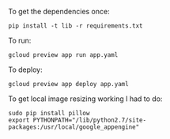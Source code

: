 To get the dependencies once:

    pip install -t lib -r requirements.txt


To run:

    gcloud preview app run app.yaml


To deploy:

    gcloud preview app deploy app.yaml


To get local image resizing working I had to do:

    sudo pip install pillow
    export PYTHONPATH="/lib/python2.7/site-packages:/usr/local/google_appengine"
